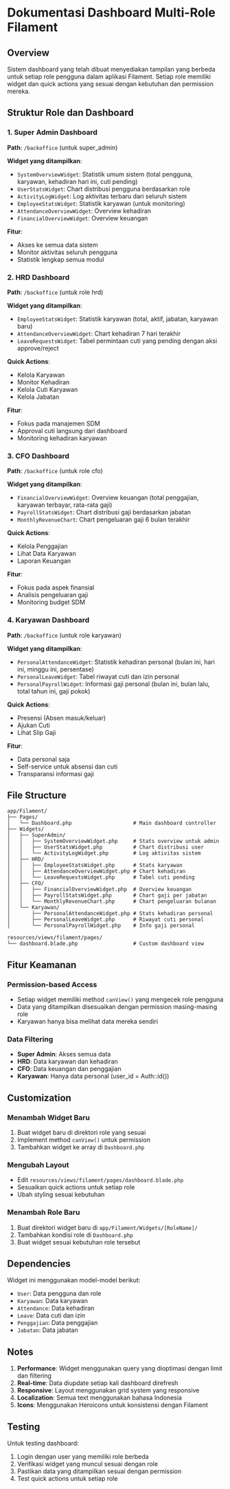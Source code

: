 # Dokumentasi Dashboard Multi-Role Filament

## Overview
Sistem dashboard yang telah dibuat menyediakan tampilan yang berbeda untuk setiap role pengguna dalam aplikasi Filament. Setiap role memiliki widget dan quick actions yang sesuai dengan kebutuhan dan permission mereka.

## Struktur Role dan Dashboard

### 1. Super Admin Dashboard
**Path**: `/backoffice` (untuk super_admin)

**Widget yang ditampilkan**:
- `SystemOverviewWidget`: Statistik umum sistem (total pengguna, karyawan, kehadiran hari ini, cuti pending)
- `UserStatsWidget`: Chart distribusi pengguna berdasarkan role
- `ActivityLogWidget`: Log aktivitas terbaru dari seluruh sistem
- `EmployeeStatsWidget`: Statistik karyawan (untuk monitoring)
- `AttendanceOverviewWidget`: Overview kehadiran
- `FinancialOverviewWidget`: Overview keuangan

**Fitur**:
- Akses ke semua data sistem
- Monitor aktivitas seluruh pengguna
- Statistik lengkap semua modul

### 2. HRD Dashboard
**Path**: `/backoffice` (untuk role hrd)

**Widget yang ditampilkan**:
- `EmployeeStatsWidget`: Statistik karyawan (total, aktif, jabatan, karyawan baru)
- `AttendanceOverviewWidget`: Chart kehadiran 7 hari terakhir
- `LeaveRequestsWidget`: Tabel permintaan cuti yang pending dengan aksi approve/reject

**Quick Actions**:
- Kelola Karyawan
- Monitor Kehadiran
- Kelola Cuti Karyawan
- Kelola Jabatan

**Fitur**:
- Fokus pada manajemen SDM
- Approval cuti langsung dari dashboard
- Monitoring kehadiran karyawan

### 3. CFO Dashboard
**Path**: `/backoffice` (untuk role cfo)

**Widget yang ditampilkan**:
- `FinancialOverviewWidget`: Overview keuangan (total penggajian, karyawan terbayar, rata-rata gaji)
- `PayrollStatsWidget`: Chart distribusi gaji berdasarkan jabatan
- `MonthlyRevenueChart`: Chart pengeluaran gaji 6 bulan terakhir

**Quick Actions**:
- Kelola Penggajian
- Lihat Data Karyawan
- Laporan Keuangan

**Fitur**:
- Fokus pada aspek finansial
- Analisis pengeluaran gaji
- Monitoring budget SDM

### 4. Karyawan Dashboard
**Path**: `/backoffice` (untuk role karyawan)

**Widget yang ditampilkan**:
- `PersonalAttendanceWidget`: Statistik kehadiran personal (bulan ini, hari ini, minggu ini, persentase)
- `PersonalLeaveWidget`: Tabel riwayat cuti dan izin personal
- `PersonalPayrollWidget`: Informasi gaji personal (bulan ini, bulan lalu, total tahun ini, gaji pokok)

**Quick Actions**:
- Presensi (Absen masuk/keluar)
- Ajukan Cuti
- Lihat Slip Gaji

**Fitur**:
- Data personal saja
- Self-service untuk absensi dan cuti
- Transparansi informasi gaji

## File Structure

```
app/Filament/
├── Pages/
│   └── Dashboard.php                    # Main dashboard controller
├── Widgets/
│   ├── SuperAdmin/
│   │   ├── SystemOverviewWidget.php     # Stats overview untuk admin
│   │   ├── UserStatsWidget.php          # Chart distribusi user
│   │   └── ActivityLogWidget.php        # Log aktivitas sistem
│   ├── HRD/
│   │   ├── EmployeeStatsWidget.php      # Stats karyawan
│   │   ├── AttendanceOverviewWidget.php # Chart kehadiran
│   │   └── LeaveRequestsWidget.php      # Tabel cuti pending
│   ├── CFO/
│   │   ├── FinancialOverviewWidget.php  # Overview keuangan
│   │   ├── PayrollStatsWidget.php       # Chart gaji per jabatan
│   │   └── MonthlyRevenueChart.php      # Chart pengeluaran bulanan
│   └── Karyawan/
│       ├── PersonalAttendanceWidget.php # Stats kehadiran personal
│       ├── PersonalLeaveWidget.php      # Riwayat cuti personal
│       └── PersonalPayrollWidget.php    # Info gaji personal

resources/views/filament/pages/
└── dashboard.blade.php                  # Custom dashboard view
```

## Fitur Keamanan

### Permission-based Access
- Setiap widget memiliki method `canView()` yang mengecek role pengguna
- Data yang ditampilkan disesuaikan dengan permission masing-masing role
- Karyawan hanya bisa melihat data mereka sendiri

### Data Filtering
- **Super Admin**: Akses semua data
- **HRD**: Data karyawan dan kehadiran
- **CFO**: Data keuangan dan penggajian
- **Karyawan**: Hanya data personal (user_id = Auth::id())

## Customization

### Menambah Widget Baru
1. Buat widget baru di direktori role yang sesuai
2. Implement method `canView()` untuk permission
3. Tambahkan widget ke array di `Dashboard.php`

### Mengubah Layout
- Edit `resources/views/filament/pages/dashboard.blade.php`
- Sesuaikan quick actions untuk setiap role
- Ubah styling sesuai kebutuhan

### Menambah Role Baru
1. Buat direktori widget baru di `app/Filament/Widgets/[RoleName]/`
2. Tambahkan kondisi role di `Dashboard.php`
3. Buat widget sesuai kebutuhan role tersebut

## Dependencies

Widget ini menggunakan model-model berikut:
- `User`: Data pengguna dan role
- `Karyawan`: Data karyawan
- `Attendance`: Data kehadiran
- `Leave`: Data cuti dan izin
- `Penggajian`: Data penggajian
- `Jabatan`: Data jabatan

## Notes

1. **Performance**: Widget menggunakan query yang dioptimasi dengan limit dan filtering
2. **Real-time**: Data diupdate setiap kali dashboard direfresh
3. **Responsive**: Layout menggunakan grid system yang responsive
4. **Localization**: Semua text menggunakan bahasa Indonesia
5. **Icons**: Menggunakan Heroicons untuk konsistensi dengan Filament

## Testing

Untuk testing dashboard:
1. Login dengan user yang memiliki role berbeda
2. Verifikasi widget yang muncul sesuai dengan role
3. Pastikan data yang ditampilkan sesuai dengan permission
4. Test quick actions untuk setiap role
